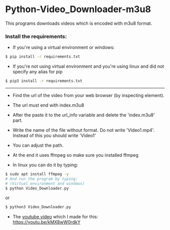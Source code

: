 # Python-Video_Downloader-m3u8
This programs downloads videos which is encoded with m3u8 format.


### Install the requirements:
- If you're using a virtual environment or windows: 
```bash
$ pip install -r requirements.txt
``` 
- If you're not using virtual environment and you're using linux and did not specify any alias for pip 
```bash
$ pip3 install -r requirements.txt
```
---------------------------------------

- Find the url of the video from your web browser (by inspecting element). 
- The url must end with index.m3u8 
- After the paste it to the url_info variable and delete the 'index.m3u8' part. 
- Write the name of the file without format. Do not write 'Video1.mp4'. Instead of this you should write 'Video1' 

- You can adjust the path. 
- At the end it uses ffmpeg so make sure you installed ffmpeg 
- In linux you can do it by typing: 
```bash
$ sudo apt install ffmpeg -y
# And run the program by typing:
# (Virtual environment and windows)
$ python Video_Downloader.py
``` 
or 
```bash
$ python3 Video_Downloader.py
``` 
- The [youtube video](https://youtu.be/kMX8wW0rdkY) which I made for this:
https://youtu.be/kMX8wW0rdkY



